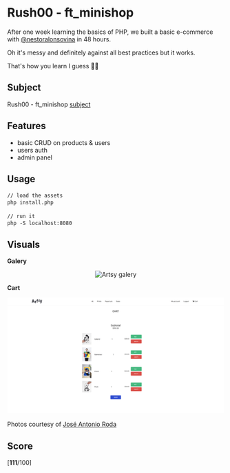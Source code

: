 # Rush00 - ft_minishop

After one week learning the basics of PHP, we built a basic e-commerce with [@nestoralonsovina](https://github.com/nestoralonsovina) in 48 hours.

Oh it's messy and definitely against all best practices but it works.

That's how you learn I guess 🤷‍♂️

## Subject
Rush00 - ft_minishop [subject](https://github.com/bouplusbou/ft_minishop/blob/master/readme_assets/rush00.en.pdf)

## Features
- basic CRUD on products & users
- users auth
- admin panel


## Usage

```
// load the assets
php install.php

// run it
php -S localhost:8080
```

## Visuals
**Galery**
<p align="center">
  <img src="./readme_assets/galery.png" alt="Artsy galery" width="738">
</p>

**Cart**
<p align="center">
  <img src="./readme_assets/cart.png" alt="Artsy cart" width="738">
</p>

Photos courtesy of [José Antonio Roda](https://josearoda.bigcartel.com)

## Score
[**111**/100]